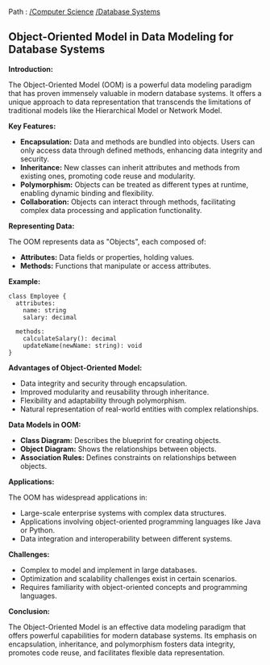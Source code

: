 Path : [/Computer Science](../../index.md) [/Database Systems](../index.md)
## Object-Oriented Model in Data Modeling for Database Systems

**Introduction:**

The Object-Oriented Model (OOM) is a powerful data modeling paradigm that has proven immensely valuable in modern database systems. It offers a unique approach to data representation that transcends the limitations of traditional models like the Hierarchical Model or Network Model. 

**Key Features:**

- **Encapsulation:** Data and methods are bundled into objects. Users can only access data through defined methods, enhancing data integrity and security.
- **Inheritance:** New classes can inherit attributes and methods from existing ones, promoting code reuse and modularity.
- **Polymorphism:** Objects can be treated as different types at runtime, enabling dynamic binding and flexibility.
- **Collaboration:** Objects can interact through methods, facilitating complex data processing and application functionality.


**Representing Data:**

The OOM represents data as "Objects", each composed of:

- **Attributes:** Data fields or properties, holding values.
- **Methods:** Functions that manipulate or access attributes.

**Example:**

```
class Employee {
  attributes:
    name: string
    salary: decimal

  methods:
    calculateSalary(): decimal
    updateName(newName: string): void
}
```

**Advantages of Object-Oriented Model:**

- Data integrity and security through encapsulation.
- Improved modularity and reusability through inheritance.
- Flexibility and adaptability through polymorphism.
- Natural representation of real-world entities with complex relationships.


**Data Models in OOM:**

- **Class Diagram:** Describes the blueprint for creating objects.
- **Object Diagram:** Shows the relationships between objects.
- **Association Rules:** Defines constraints on relationships between objects.


**Applications:**

The OOM has widespread applications in:

- Large-scale enterprise systems with complex data structures.
- Applications involving object-oriented programming languages like Java or Python.
- Data integration and interoperability between different systems.


**Challenges:**

- Complex to model and implement in large databases.
- Optimization and scalability challenges exist in certain scenarios.
- Requires familiarity with object-oriented concepts and programming languages.


**Conclusion:**

The Object-Oriented Model is an effective data modeling paradigm that offers powerful capabilities for modern database systems. Its emphasis on encapsulation, inheritance, and polymorphism fosters data integrity, promotes code reuse, and facilitates flexible data representation.
